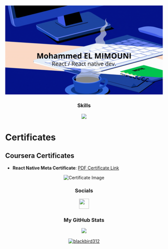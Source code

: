 ![Header](./github-profile-banner.gif)
<h3 align="center">Skills</h3>

<p align="center">
    <img src="https://skillicons.dev/icons?i=js,react,ts,nodejs,tailwind,express,mongodb,mysql,python,java,php,bootstrap,laravel,react,docker,vscode,postman,css,firebase,symfony" />
</p>

# Certificates

## Coursera Certificates


- **React Native Meta Certificate**: [PDF Certificate Link](https://www.coursera.org/account/accomplishments/verify/4NPIK0DP9XFX)
<p align="center">
  <img src="https://s3.amazonaws.com/coursera_assets/meta_images/generated/CERTIFICATE_LANDING_PAGE/CERTIFICATE_LANDING_PAGE~4NPIK0DP9XFX/CERTIFICATE_LANDING_PAGE~4NPIK0DP9XFX.jpeg" width="60%" alt="Certificate Image">
</p>

<h3 align="center">Socials</h3>
<p align="center"><a href="https://www.linkedin.com/in/mohammed-el-mimouni-99b722191" target="_blank" rel="noreferrer"> <picture> <source media="(prefers-color-scheme: dark)" srcset="https://raw.githubusercontent.com/danielcranney/readme-generator/main/public/icons/socials/linkedin-dark.svg" /> <source media="(prefers-color-scheme: light)" srcset="https://raw.githubusercontent.com/danielcranney/readme-generator/main/public/icons/socials/linkedin.svg" /> <img src="https://raw.githubusercontent.com/danielcranney/readme-generator/main/public/icons/socials/linkedin.svg" width="32" height="32" /> </picture></a></p>

<h3 align="center">My GitHub Stats</h3>

<p align="center">
  <a href="http://www.github.com/Blackbird312" ><img src="https://github-readme-streak-stats.herokuapp.com/?user=Blackbird312&stroke=ffffff&background=1c1917&ring=facc15&fire=facc15&currStreakNum=ffffff&currStreakLabel=facc15&sideNums=ffffff&sideLabels=ffffff&dates=ffffff&hide_border=true" /></a>
</p>

<p align="center"> <a href="https://github.com/ryo-ma/github-profile-trophy"><img src="https://github-profile-trophy.vercel.app/?username=blackbird312&theme=onedark" alt="blackbird312" /></a> </p>
